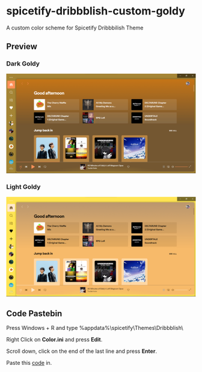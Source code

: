 # spicetify-dribbblish-custom-goldy
A custom color scheme for Spicetify Dribbbilish Theme

## **Preview**

### __Dark Goldy__

![Dark Goldy Screenshot](/Dark%20Goldy.png)

### __Light Goldy__
![Light Goldy Screenshot](/Light%20Goldy.png)

## **Code Pastebin**

Press Windows + R and type %appdata%\spicetify\Themes\Dribbblish\

Right Click on __Color.ini__ and press **Edit**.

Scroll down, click on the end of the last line and press __Enter__.

Paste this [code](https://gist.github.com/studiobuttermedia/070930fd2d612a761aa340a86cf5183c) in.